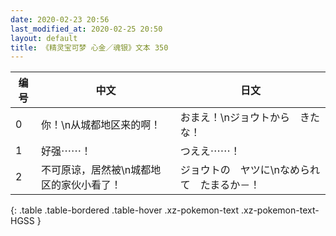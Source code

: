 ```yaml
---
date: 2020-02-23 20:56
last_modified_at: 2020-02-25 20:50
layout: default
title: 《精灵宝可梦 心金／魂银》文本 350
---
```

| 编号 | 中文 | 日文 |
| ---- | ---- | ---- |
| 0 | 你！\n从城都地区来的啊！ | おまえ！\nジョウトから　きたな！ |
| 1 | 好强⋯⋯！ | つええ⋯⋯！ |
| 2 | 不可原谅，居然被\n城都地区的家伙小看了！ | ジョウトの　ヤツに\nなめられて　たまるか－！ |
{: .table .table-bordered .table-hover .xz-pokemon-text .xz-pokemon-text-HGSS }